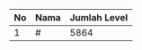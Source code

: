 | No | Nama            | Jumlah Level |
|----|-----------------|--------------|
| 1  | #    |    5864        |
